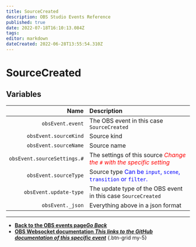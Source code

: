 ```yaml
---
title: SourceCreated
description: OBS Studio Events Reference
published: true
date: 2022-07-18T16:10:13.084Z
tags: 
editor: markdown
dateCreated: 2022-06-28T13:55:54.310Z
---
```


# SourceCreated

## Variables

Name | Description
----:|:------------
| `obsEvent.event` | The OBS event in this case `SourceCreated`
| `obsEvent.sourceKind` | Source kind
| `obsEvent.sourceName` | Source name
| `obsEvent.sourceSettings.#` | The settings of this source  <span style="color:red">*Change the `#` with the specific setting*</span>
| `obsEvent.sourceType` | Source type <span style="color:blue">Can be `input`, `scene`, `transition` or `filter`.</span>
| `obsEvent.update-type` | The update type of the OBS event in this case `SourceCreated`
| `obsEvent._json` | Everything above in a json format

---

- [<i class="mdi mdi-chevron-left"></i>**Back to the OBS events page*Go Back***](/en/Broadcasters/OBS/Events)
- [<i class="mdi mdi-github"></i> **OBS Websocket documentation *This links to the GitHub documentation of this specific event***](https://github.com/obsproject/obs-websocket/blob/4.x-current/docs/generated/protocol.md#sourcecreated)
{.btn-grid my-5}
